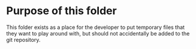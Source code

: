 # Purpose of this folder

This folder exists as a place for the developer to put temporary files that
they want to play around with, but should not accidentally be added to
the git repository.
